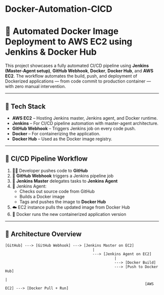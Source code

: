 # Docker-Automation-CICD
# 🚀 Automated Docker Image Deployment to AWS EC2 using Jenkins & Docker Hub

This project showcases a fully automated CI/CD pipeline using **Jenkins (Master-Agent setup)**, **GitHub Webhook**, **Docker**, **Docker Hub**, and **AWS EC2**. The workflow automates the build, push, and deployment of Dockerized applications — from code commit to production container — with zero manual intervention.

---

## 📌 Tech Stack

- **AWS EC2** – Hosting Jenkins master, Jenkins agent, and Docker runtime.
- **Jenkins** – For CI/CD pipeline automation with master-agent architecture.
- **GitHub Webhook** – Triggers Jenkins job on every code push.
- **Docker** – For containerizing the application.
- **Docker Hub** – Used as the Docker image registry.

---

## 🔄 CI/CD Pipeline Workflow

1. 👨‍💻 Developer pushes code to **GitHub**
2. 🔔 **GitHub Webhook** triggers a Jenkins pipeline job
3. 🧠 **Jenkins Master** delegates tasks to **Jenkins Agent**
4. 🤖 Jenkins Agent:
   - Checks out source code from GitHub
   - Builds a Docker image
   - Tags and pushes the image to **Docker Hub**
5. ☁️ EC2 instance pulls the updated image from Docker Hub
6. 🐳 Docker runs the new containerized application version

---

## 🧭 Architecture Overview

```text
[GitHub] ---> [GitHub Webhook] ---> [Jenkins Master on EC2]
                                        |
                                        ---> [Jenkins Agent on EC2]
                                                  |
                                                  ---> [Docker Build] 
                                                  ---> [Push to Docker Hub]
                                                                      |
                                                                [AWS EC2] ---> [Docker Pull + Run]
